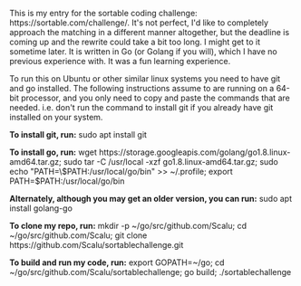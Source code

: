 <p>This is my entry for the sortable coding challenge: https://sortable.com/challenge/.
It's not perfect, I'd like to completely approach the matching in a different manner altogether, but the deadline is coming up and the rewrite could take a bit too long. I might get to it sometime later.
It is written in Go (or Golang if you will), which I have no previous experience with. It was a fun learning experience.</p>

<p>To run this on Ubuntu or other similar linux systems you need to have git and go installed. The following instructions assume to are running on a 64-bit processor, and you only need to copy and paste the commands that are needed. i.e. don't run the command to install git if you already have git installed on your system.</p>

<p><b>To install git, run:</b> sudo apt install git</p>

<p><b>To install go, run:</b> wget https://storage.googleapis.com/golang/go1.8.linux-amd64.tar.gz; sudo tar -C /usr/local -xzf go1.8.linux-amd64.tar.gz; sudo echo "PATH=\$PATH:/usr/local/go/bin" >> ~/.profile; export PATH=$PATH:/usr/local/go/bin</p>
<p><b>Alternately, although you may get an older version, you can run:</b> sudo apt install golang-go</p>

<p><b>To clone my repo, run:</b> mkdir -p ~/go/src/github.com/Scalu; cd ~/go/src/github.com/Scalu; git clone https://github.com/Scalu/sortablechallenge.git</p>

<p><b>To build and run my code, run:</b> export GOPATH=~/go; cd ~/go/src/github.com/Scalu/sortablechallenge; go build; ./sortablechallenge</p>
